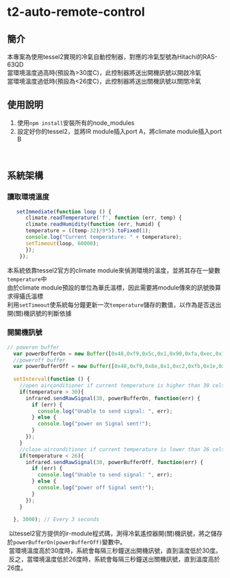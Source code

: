 # t2-auto-remote-control

## 簡介
本專案為使用tessel2實現的冷氣自動控制器，對應的冷氣型號為Hitachi的RAS-63QD</br>
當環境溫度過高時(預設為>30度C)，此控制器將送出開機訊號以開啟冷氣</br>
當環境溫度過低時(預設為<26度C)，此控制器將送出關機訊號以關閉冷氣</br>



## 使用說明

1. 使用`npm install`安裝所有的node_modules
2. 設定好你的tessel2，並將IR module插入port A，將climate module插入port B
</br>

## 系統架構
### 讀取環境溫度
```JavaScript
   setImmediate(function loop () {
      climate.readTemperature('f', function (err, temp) {
      climate.readHumidity(function (err, humid) {
      temperature = ((temp-32)/9*5).toFixed(1);
      console.log("Current temperature: " + temperature);
      setTimeout(loop, 60000);
      });
    });
```
本系統依靠tessel2官方的climate module來偵測環境的溫度，並將其存在一變數`temperature`中</br>
由於climate module預設的單位為華氏溫標，因此需要將module傳來的訊號換算求得攝氏溫標</br>
利用`setTimeout`使系統每分鐘更新一次`temperature`儲存的數值，以作為是否送出開(關)機訊號的判斷依據</br>

### 開關機訊號
```JavaScript
// poweron buffer
  var powerBufferOn = new Buffer([0x48,0xf9,0x5c,0x1,0x90,0xfa,0xec,0x1,0x90,0xfe,0xc,0x1,0x90,0xfe,0xc,0x1,0x90,0xfe,0xc,0x1,0x90,0xfe,0xc,0x1,0x90,0xfe,0xc,0x1,0x90,0xfe,0xc,0x1,0xc2,0xfe,0xc,0x1,0x90,0xfe,0xc,0x1,0x90,0xfe,0xc,0x1,0x90,0xfe,0xc,0x1,0x90,0xfe,0xc,0x1,0x90,0xfa,0xec,0x1,0x90,0xfe,0xc,0x1,0x90,0xfe,0xc,0x1,0x90,0xfe,0xc,0x1,0x90,0xfe,0xc,0x1,0x90,0xfe,0xc,0x1,0xc2,0xfe,0x3e,0x1,0xc2,0xfe,0xc,0x1,0x90,0xfe,0xc,0x1,0x90,0xfe,0xc,0x1,0x90,0xfe,0xc,0x1,0x90,0xfe,0xc,0x1]);
  //poweroff buffer
  var powerBufferOff = new Buffer([0x48,0xf9,0x8e,0x1,0xc2,0xfb,0x1e,0x1,0x90,0xfe,0xc,0x1,0x90,0xfe,0xc,0x1,0x90,0xfd,0xda,0x1,0x90,0xfe,0xc,0x1,0x90,0xfe,0xc,0x1,0x90,0xfe,0xc,0x1,0x90,0xfe,0xc,0x1,0x90,0xfe,0xc,0x1,0x90,0xfe,0xc,0x1,0x90,0xfe,0xc,0x1,0xc2,0xfe,0xc,0x1,0x90,0xfb,0x1e,0x1,0x90,0xfe,0xc,0x1,0xc2,0xfe,0x3e,0x1,0xc2,0xfe,0xc,0x1,0x90,0xfe,0xc,0x1,0x90,0xfe,0xc,0x1,0x90,0xfe,0xc,0x1,0x90,0xfe,0xc,0x1,0x90,0xfe,0xc,0x1,0x90,0xfe,0xc,0x1,0xc2,0xfe,0xc,0x1,0x90,0xfe,0xc,0x1]);
    
  setInterval(function () {
    //open airconditioner if current temperature is higher than 30 celsius degree
    if(temperature > 30){
      infrared.sendRawSignal(38, powerBufferOn, function(err) {
        if (err) {
          console.log("Unable to send signal: ", err);
        } else {
          console.log("power on Signal sent!");
        }
      });
    }
    //close airconditioner if current temperature is lower than 26 celsius degree
    if(temperature < 26){
      infrared.sendRawSignal(38, powerBufferOff, function(err) {
        if (err) {
          console.log("Unable to send signal: ", err);
        } else {
          console.log("power off Signal sent!");
        }
      });
    }
   
  }, 3000); // Every 3 seconds
  ```
  以tessel2官方提供的ir-module程式碼，測得冷氣遙控器開(關)機訊號，將之儲存於`powerBufferOn(powerBufferOff)`變數中。</br>
  當環境溫度高於30度時，系統會每隔三秒鐘送出開機訊號，直到溫度低於30度。</br>
  反之，當環境溫度低於26度時，系統會每隔三秒鐘送出關機訊號，直到溫度高於26度。</br>
  
